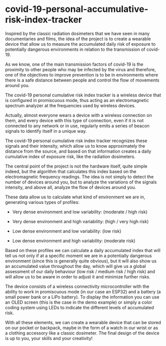 # covid-19-personal-accumulative-risk-index-tracker

Inspired by the classic radiation dosimeters that we have seen in many documentaries and films, the idea of ​​the project is to create a wearable device that allow us to measure the accumulated daily risk of exposure to potentially dangerous environments in relation to the transmission of covid-19.

As we know, one of the main transmission factors of covid-19 is the proximity to other people who may be infected by the virus and therefore, one of the objectives to improve prevention is to be in environments where there is a safe distance between people and control the flow of movements around you.

The covid-19 personal cumulative risk index tracker is a wireless device that is configured in promiscuous mode, thus acting as an electromagnetic spectrum analyzer at the frequencies used by wireless devices.

Actually, almost everyone wears a device with a wireless connection on them, and every device with this type of connection, even if it is not connected to any network or in use, regularly emits a series of beacon signals to identify itself in a unique way.

The covid-19 personal cumulative risk index tracker recognizes these signals and their intensity, which allow us to know approximately the distance from the source, and based on that information creates a daily cumulative index of exposure risk, like the radiation dosimeters.

The central point of the project is not the hardware itself, quite simple indeed, but the algorithm that calculates this index based on the electromagnetic frequency readings. The idea is not simply to detect the number of devices around you, but to analyze the variations of the signals intensity,  and above all, analyze the flow of devices around you.

These data allow us to calculate what kind of environment we are in, generating various types of profiles:

- Very dense environment and low variability: (moderate / high risk)

- Very dense environment and high variability: (high / very high risk)

- Low dense environment and low variability: (low risk)

- Low dense environment and high variability: (moderate risk)

Based on these profiles we can calculate a daily accumulated index that will tell us not only if at a specific moment we are in a potentially dangerous environment (since this is generally quite obvious), but it will also show us an accumulated value throughout the day, which will give us a global assessment of our daily behaviour (low risk / medium risk / high risk) and will allow us to be aware in order to adjust it and minimize further risks.

The device consists of a wireless connectivity microcontroller with the ability to work in promiscuous mode (in our case an ESP32) and a battery (a small power bank or a LiPo battery). To display the information you can use an OLED screen (this is the case in the demo example) or simply a color coding system using LEDs to indicate the different levels of accumulated risk.

With all these elements, we can create a wearable device that can be stored on our pocket or backpack, maybe in the form of a watch in our wrist or as a clothing accessory like a classic dosimeter. The final design of the device is up to you, your skills and your creativity! 
